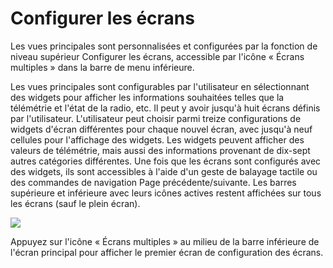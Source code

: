 # Configurer les écrans

Les vues principales sont personnalisées et configurées par la fonction de niveau supérieur Configurer les écrans, accessible par l'icône « Écrans multiples » dans la barre de menu inférieure.

Les vues principales sont configurables par l'utilisateur en sélectionnant des widgets pour afficher les informations souhaitées telles que la télémétrie et l'état de la radio, etc. Il peut y avoir jusqu'à huit écrans définis par l'utilisateur. L'utilisateur peut choisir parmi treize configurations de widgets d'écran différentes pour chaque nouvel écran, avec jusqu'à neuf cellules pour l'affichage des widgets. Les widgets peuvent afficher des valeurs de télémétrie, mais aussi des informations provenant de dix-sept autres catégories différentes. Une fois que les écrans sont configurés avec des widgets, ils sont accessibles à l'aide d'un geste de balayage tactile ou des commandes de navigation Page précédente/suivante. Les barres supérieure et inférieure avec leurs icônes actives restent affichées sur tous les écrans (sauf le plein écran).

![](../.gitbook/assets/????????.jpeg)

Appuyez sur l'icône « Écrans multiples » au milieu de la barre inférieure de l'écran principal pour afficher le premier écran de configuration des écrans. 